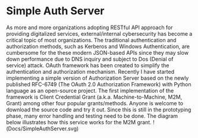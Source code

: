 # Simple Auth Server
  As more and more organizations adopting RESTful API approach for providing digitalized services, external/internal cybersecurity has become a critical topic of most organizations. The traditional authentication and authorization methods, such as Kerberos and Windows Authentication, are cumbersome for the these modern JSON-based APIs since they may slow down performance due to DNS inquiry and subject to Dos (Denial of service) attack. OAuth framework has been created to simplify the authentication and authorization mechanism.
  Recently I have started implementing a simple version of Authorization Server based on the newly published RFC-6749 (The OAuth 2.0 Authorization Framework) with Python language as an open-source project. The first implementation of the framework is Client Credential Grant (a.k.a. Machine-to-Machine, M2M, Grant) among other four popular grants/methods. Anyone is welcome to download the source code and try it out. Since this is still in the prototyping phase, many error handling and testing need to be done. The diagram below illustrates how this service works for the M2M grant.
  !(Docs/SimpleAuthServer.svg)
  